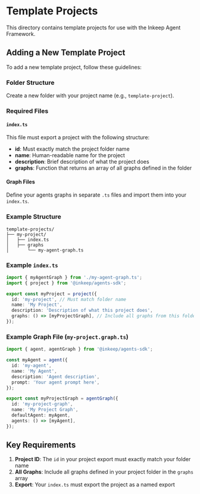 # Template Projects

This directory contains template projects for use with the Inkeep Agent Framework.

## Adding a New Template Project

To add a new template project, follow these guidelines:

### Folder Structure
Create a new folder with your project name (e.g., `template-project`).

### Required Files

#### `index.ts`
This file must export a project with the following structure:
- **id**: Must exactly match the project folder name
- **name**: Human-readable name for the project
- **description**: Brief description of what the project does
- **graphs**: Function that returns an array of all graphs defined in the folder

#### Graph Files
Define your agents graphs in separate `.ts` files and import them into your `index.ts`.

### Example Structure

```
template-projects/
├── my-project/
│   ├── index.ts
│   ├── graphs
│       └── my-agent-graph.ts
```

### Example `index.ts`

```typescript
import { myAgentGraph } from './my-agent-graph.ts';
import { project } from '@inkeep/agents-sdk';

export const myProject = project({
  id: 'my-project', // Must match folder name
  name: 'My Project',
  description: 'Description of what this project does',
  graphs: () => [myProjectGraph], // Include all graphs from this folder
});
```

### Example Graph File (`my-project.graph.ts`)

```typescript
import { agent, agentGraph } from '@inkeep/agents-sdk';

const myAgent = agent({
  id: 'my-agent',
  name: 'My Agent',
  description: 'Agent description',
  prompt: 'Your agent prompt here',
});

export const myProjectGraph = agentGraph({
  id: 'my-project-graph',
  name: 'My Project Graph',
  defaultAgent: myAgent,
  agents: () => [myAgent],
});
```

## Key Requirements

1. **Project ID**: The `id` in your project export must exactly match your folder name
2. **All Graphs**: Include all graphs defined in your project folder in the `graphs` array
3. **Export**: Your `index.ts` must export the project as a named export